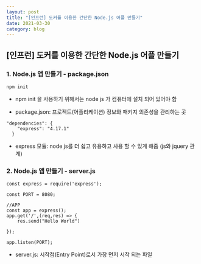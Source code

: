 ```yaml
---
layout: post
title: "[인프런] 도커를 이용한 간단한 Node.js 어플 만들기"
date: 2021-03-30
category: blog
---
```


## [인프런] 도커를 이용한 간단한 Node.js 어플 만들기


### 1. Node.js 앱 만들기 - package.json

```
npm init
```

- npm init 을 사용하기 위해서는 node js 가 컴퓨터에 설치 되어 있어야 함

- package.json: 프로젝트(어플리케이션) 정보와 패키지 의존성을 관리하는 곳

```
"dependencies": {
    "express": "4.17.1"
  }
```
- express 모듈: node js를 더 쉽고 유용하고 사용 할 수 있게 해줌 (js와 jquery 관계)


### 2. Node.js 앱 만들기 - server.js

```
const express = require('express');

const PORT = 8080;

//APP
const app = express();
app.get('/',(req,res) => {
    res.send("Hello World")

});

app.listen(PORT);
```

- server.js: 시작점(Entry Point)로서 가장 먼저 시작 되는 파일



